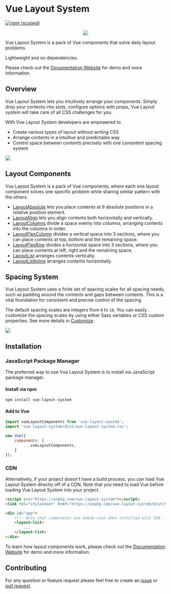 # Vue Layout System

[![npm (scoped)](https://img.shields.io/npm/v/vue-layout-system.svg)](https://www.npmjs.com/package/vue-layout-system)

<p align="center"><img src="https://leeboyin.github.io/vue-layout-system/logo.png"></p>

Vue Layout System is a pack of Vue components that solve daily layout problems.

Lightweight and no dependencies.

Please check out the [Documentation Website](https://leeboyin.github.io/vue-layout-system/) for demo and more information.

## Overview

Vue Layout System lets you intuitively arrange your components. Simply drop your contents into slots, configure options with props, Vue Layout system will take care of all CSS challenges for you.

With Vue Layout System developers are empowered to

- Create various types of layout without writing CSS
- Arrange contents in a intuitive and predictable way
- Control space between contents precisely with one consistent spacing system

![](https://leeboyin.github.io/vue-layout-system/layout_highlight.gif)

## Layout Components

Vue Layout System is a pack of Vue components, where each one layout component solves one specific problem while sharing similar pattern with the others.

- [LayoutAbsolute](https://leeboyin.github.io/vue-layout-system/components/LayoutAbsolute/) lets you place contents at 9 absolute positions in a relative position element.
- [LayoutAlign](https://leeboyin.github.io/vue-layout-system/components/LayoutAlign/) lets you align contents both horizontally and vertically.
- [LayoutColumns](https://leeboyin.github.io/vue-layout-system/components/LayoutColumns/) divide a space evenly into columns, arranging contents into the columns in order.
- [LayoutFlexColumn](https://leeboyin.github.io/vue-layout-system/components/LayoutFlexColumn/) divides a vertical space into 3 sections, where you can place contents at top, bottom and the remaining space.
- [LayoutFlexRow](https://leeboyin.github.io/vue-layout-system/components/LayoutFlexRow/) divides a horizontal space into 3 sections, where you can place contents at left, right and the remaining space.
- [LayoutList](https://leeboyin.github.io/vue-layout-system/components/LayoutList/) arranges contents vertically.
- [LayoutListInline](https://leeboyin.github.io/vue-layout-system/components/LayoutListInline/) arranges contents horizontally.

## Spacing System

Vue Layout System uses a finite set of spacing scales for all spacing needs, such as padding around the contents and gaps between contents. This is a vital foundation for consistent and precise control of the spacing.

The default spacing scales are integers from `0` to `10`, You can easily customize the spacing scales by using either Sass variables or CSS custom properties. See more details in [Customize](https://leeboyin.github.io/vue-layout-system/customize/).

![](https://leeboyin.github.io/vue-layout-system/spacing_system.png)

## Installation

### JavaScript Package Manager 
The preferred way to use Vue Layout System is to install via JavaScript package manager.

#### Install via npm
```shell script
npm install vue-layout-system
```

#### Add to Vue
```javascript
import vueLayoutComponents from 'vue-layout-system';
import 'vue-layout-system/dist/vue-layout-system.css';

new Vue({
	components: {
		...vueLayoutComponents,
	}
});
```

### CDN
Alternatively, if your project doesn't have a build process, you can load Vue Layout System directly off of a CDN. Note that you need to load Vue before loading Vue Layout System into your project.

```html
<script src="https://unpkg.com/vue-layout-system"></script>
<link rel="stylesheet" href="https://unpkg.com/vue-layout-system/dist/vue-layout-system.css">

<div id="app">
	<!-- Note that components use kebab-case when installed with CDN -->
	<layout-list>
		...
	</layout-list>
</div>
```

To learn how layout components work, please check out the [Documentation Website](https://leeboyin.github.io/vue-layout-system/) for demo and more information.

## Contributing
For any question or feature request please feel free to create an [issue](https://github.com/LeeBoYin/vue-layout-system/issues/new) or [pull request](https://github.com/LeeBoYin/vue-layout-system/pulls).

